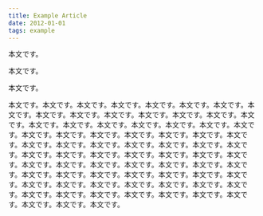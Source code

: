 ```yaml
---
title: Example Article
date: 2012-01-01
tags: example
---
```


本文です。

本文です。

本文です。

本文です。本文です。本文です。本文です。本文です。本文です。本文です。本文です。本文です。本文です。本文です。本文です。本文です。本文です。本文です。本文です。本文です。本文です。本文です。本文です。本文です。本文です。本文です。本文です。本文です。本文です。本文です。本文です。本文です。本文です。本文です。本文です。本文です。本文です。本文です。本文です。本文です。本文です。本文です。本文です。本文です。本文です。本文です。本文です。本文です。本文です。本文です。本文です。本文です。本文です。本文です。本文です。本文です。本文です。本文です。本文です。本文です。本文です。本文です。本文です。本文です。本文です。本文です。本文です。本文です。本文です。本文です。本文です。本文です。本文です。本文です。本文です。本文です。本文です。
